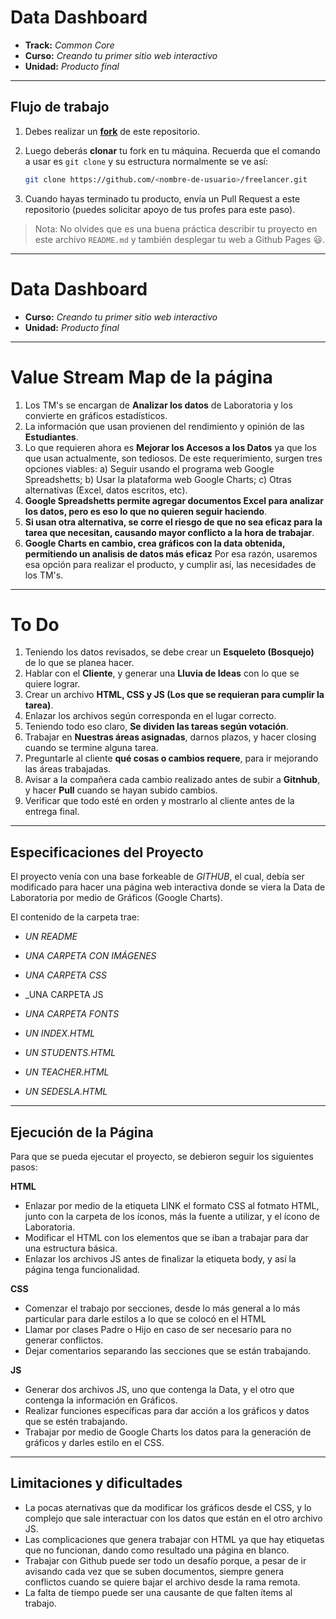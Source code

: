 # Data Dashboard

* **Track:** _Common Core_
* **Curso:** _Creando tu primer sitio web interactivo_
* **Unidad:** _Producto final_

***

## Flujo de trabajo

1. Debes realizar un [**fork**](https://gist.github.com/ivandevp/1de47ae69a5e139a6622d78c882e1f74)
   de este repositorio.

2. Luego deberás **clonar** tu fork en tu máquina. Recuerda que el comando a usar
   es `git clone` y su estructura normalmente se ve así:

   ```bash
   git clone https://github.com/<nombre-de-usuario>/freelancer.git
   ```

3. Cuando hayas terminado tu producto, envía un Pull Request a este repositorio
   (puedes solicitar apoyo de tus profes para este paso).

> Nota: No olvides que es una buena práctica describir tu proyecto en este
> archivo `README.md` y también desplegar tu web a Github Pages :smiley:.

***
# Data Dashboard

* **Curso:** _Creando tu primer sitio web interactivo_
* **Unidad:** _Producto final_
***

# Value Stream Map de la página

1. Los TM's se encargan de **Analizar los datos** de Laboratoria y los convierte en gráficos estadísticos.
2. La información que usan provienen del rendimiento y opinión de las **Estudiantes**.
3. Lo que requieren ahora es **Mejorar los Accesos a los Datos** ya que los que usan actualmente, son tediosos. De este requerimiento,
surgen tres opciones viables: a) Seguir usando el programa web Google Spreadshetts; b) Usar la plataforma web Google Charts; c) Otras alternativas (Excel, datos escritos, etc).
4. **Google Spreadshetts permite agregar documentos Excel para analizar los datos, pero es eso lo que no quieren seguir haciendo**.
5. **Si usan otra alternativa, se corre el riesgo de que no sea eficaz para la tarea que necesitan, causando mayor conflicto a la hora de trabajar**.
6. **Google Charts en cambio, crea gráficos con la data obtenida, permitiendo un analisis de datos más eficaz** Por esa razón, usaremos esa opción para realizar el producto, y cumplir así, las necesidades de los TM's.
***

# To Do 

1. Teniendo los datos revisados, se debe crear un **Esqueleto (Bosquejo)** de lo que se planea hacer.
2. Hablar con el **Cliente**, y generar una **Lluvia de Ideas** con lo que se quiere lograr.
3. Crear un archivo **HTML, CSS y JS (Los que se requieran para cumplir la tarea)**.
4. Enlazar los archivos según corresponda en el lugar correcto.
5. Teniendo todo eso claro, **Se dividen las tareas según votación**.
6. Trabajar en **Nuestras áreas asignadas**, darnos plazos, y hacer closing cuando se termine alguna tarea.
7. Preguntarle al cliente **qué cosas o cambios requere**, para ir mejorando las áreas trabajadas.
8. Avisar a la compañera cada cambio realizado antes de subir a **Gitnhub**, y hacer **Pull** cuando se hayan subido cambios.
9. Verificar que todo esté en orden y mostrarlo al cliente antes de la entrega final.
***

## Especificaciones del Proyecto

El proyecto venía con una base forkeable de _GITHUB_, el cual, debía ser modificado para hacer una página web interactiva donde se viera la Data de Laboratoria por medio de Gráficos (Google Charts).

El contenido de la carpeta trae:
* _UN README_

* _UNA CARPETA CON IMÁGENES_

* _UNA CARPETA CSS_

* _UNA CARPETA JS

* _UNA CARPETA FONTS_

* _UN INDEX.HTML_

* _UN STUDENTS.HTML_

* _UN TEACHER.HTML_

* _UN SEDESLA.HTML_

***

## Ejecución de la Página

Para que se pueda ejecutar el proyecto, se debieron seguir los siguientes pasos:

**HTML**

* Enlazar por medio de la etiqueta LINK el formato CSS al fotmato HTML, junto con la carpeta de los íconos, más la fuente a utilizar, y el ícono de Laboratoria.
* Modificar el HTML con los elementos que se iban a trabajar para dar una estructura básica.
* Enlazar los archivos JS antes de finalizar la etiqueta body, y así la página tenga funcionalidad.


**CSS**

* Comenzar el trabajo por secciones, desde lo más general a lo más particular para darle estilos a lo que se colocó en el HTML
* Llamar por clases Padre o Hijo en caso de ser necesario para no generar conflictos.
* Dejar comentarios separando las secciones que se están trabajando.

**JS**

* Generar dos archivos JS, uno que contenga la Data, y el otro que contenga la información en Gráficos.
* Realizar funciones específicas para dar acción a los gráficos y datos que se estén trabajando.
* Trabajar por medio de Google Charts los datos para la generación de gráficos y darles estilo en el CSS.

***

## Limitaciones y dificultades

* La pocas aternativas que da modificar los gráficos desde el CSS, y lo complejo que sale interactuar con los datos que están en el otro archivo JS.
* Las complicaciones que genera trabajar con HTML ya que hay etiquetas que no funcionan, dando como resultado una página en blanco.
* Trabajar con Github puede ser todo un desafío porque, a pesar de ir avisando cada vez que se suben documentos, siempre genera conflictos cuando se quiere bajar el archivo desde la rama remota.
* La falta de tiempo puede ser una causante de que falten ítems al trabajo.
